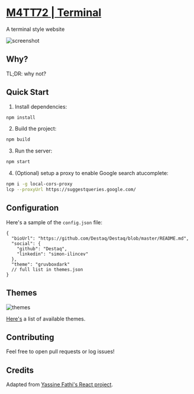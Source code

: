 # [M4TT72 | Terminal](https://term.m4tt72.com)

A terminal style website

![screenshot](/docs/screenshot.png)

## Why?

TL;DR: why not?

## Quick Start

1. Install dependencies:

```bash
npm install
```

2. Build the project:

```bash
npm build
```

3. Run the server:

```bash
npm start
```

4. (Optional) setup a proxy to enable Google search atucomplete:

```bash
npm i -g local-cors-proxy
lcp --proxyUrl https://suggestqueries.google.com/
```

## Configuration

Here's a sample of the `config.json` file:

```json5
{
  "bioUrl": "https://github.com/Destaq/Destaq/blob/master/README.md",
  "social": {
    "github": "Destaq",
    "linkedin": "simon-ilincev"
  },
  "theme": "gruvboxdark"
  // full list in themes.json
}
```

## Themes

![themes](/docs/screenshot.gif)

[Here's](/docs/themes) a list of available themes.


## Contributing

Feel free to open pull requests or log issues!

## Credits

Adapted from [Yassine Fathi's React project](https://github.com/m4tt72/terminal).